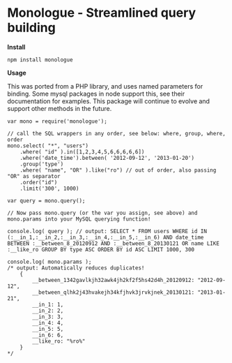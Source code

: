 Monologue - Streamlined query building
======================================

**Install**

    npm install monologue

**Usage**

This was ported from a PHP library, and uses named parameters for binding. Some mysql packages in node support this, see their documentation for examples. This package will continue to evolve and support other methods in the future.

    var mono = require('monologue');

    // call the SQL wrappers in any order, see below: where, group, where, order
    mono.select( "*", "users")
        .where( "id" ).in([1,2,3,4,5,6,6,6,6,6])
        .where('date_time').between( '2012-09-12', '2013-01-20')
        .group('type')
        .where( "name", "OR" ).like("ro") // out of order, also passing "OR" as separator
        .order("id")
        .limit('300', 1000)

    var query = mono.query();

    // Now pass mono.query (or the var you assign, see above) and mono.params into your MySQL querying function!

    console.log( query ); // output: SELECT * FROM users WHERE id IN (:__in_1,:__in_2,:__in_3,:__in_4,:__in_5,:__in_6) AND date_time BETWEEN :__between_8_20120912 AND :__between_8_20130121 OR name LIKE :__like_ro GROUP BY type ASC ORDER BY id ASC LIMIT 1000, 300

    console.log( mono.params );
    /* output: Automatically reduces duplicates!
        {
            __between_1342gavlkjh32awk4jh2kf2f5hs42d4h_20120912: "2012-09-12",
            __between_qlhk2j43hvakejh34kfjhvk3jrvkjnek_20130121: "2013-01-21",
            __in_1: 1,
            __in_2: 2,
            __in_3: 3,
            __in_4: 4,
            __in_5: 5,
            __in_6: 6,
            __like_ro: "%ro%"
        }
    */